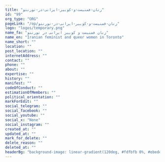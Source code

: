 ```yaml
---
title: "زنان-فمنیست-و-کوییر-ایرانی-در-تورنتو"
id: "99"
org_type: "ORG"
pageLink: "/op/زنان-فمنیست-و-کوییر-ایرانی-در-تورنتو"
logo: "logos/temporary.png"
name_fa: "زنان فمنیست و کوییر ایرانی در تورنتو"
name_en: "Iranian feminist and queer women in Toronto"
name_short: ""
location: ""
post_location: ""
internetAddress: ""
contact: ""
phone: ""
about: ""
expertise: ""
history: ""
manifest: ""
codeOfConduct: ""
estimationOfMembers: ""
political_orientation: ""
markForEdit: ""
social_telegram: ""
social_facebook: ""
social_youtube: ""
social_x: "None"
social_instagram: ""
created_at: ""
updated_at: ""
mark_for_delete: ""
delete_reason: ""
deleted_at: ""
headerBg: "background-image: linear-gradient(120deg, #fdfbfb 0%, #ebedee 100%);"
---
```


